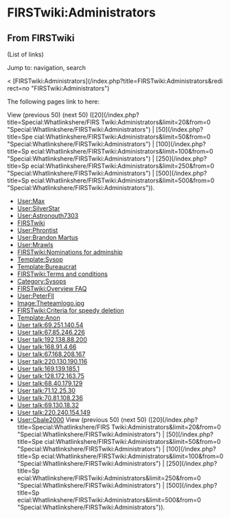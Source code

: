 # FIRSTwiki:Administrators

## From FIRSTwiki

(List of links)

Jump to: navigation, search

< [FIRSTwiki:Administrators](/index.php?title=FIRSTwiki:Administrators&redi
rect=no "FIRSTwiki:Administrators")

The following pages link to here:

View (previous 50) (next 50) ([20](/index.php?title=Special:Whatlinkshere/FIRS
Twiki:Administrators&limit=20&from=0 "Special:Whatlinkshere/FIRSTwiki:Administrators") | [50](/index.php?title=Spe
cial:Whatlinkshere/FIRSTwiki:Administrators&limit=50&from=0 "Special:Whatlinkshere/FIRSTwiki:Administrators") | [100](/index.php?title=Sp
ecial:Whatlinkshere/FIRSTwiki:Administrators&limit=100&from=0 "Special:Whatlinkshere/FIRSTwiki:Administrators") | [250](/index.php?title=Sp
ecial:Whatlinkshere/FIRSTwiki:Administrators&limit=250&from=0 "Special:Whatlinkshere/FIRSTwiki:Administrators") | [500](/index.php?title=Sp
ecial:Whatlinkshere/FIRSTwiki:Administrators&limit=500&from=0 "Special:Whatlinkshere/FIRSTwiki:Administrators")).

- [User:Max](User:Max "User:Max")
- [User:SilverStar](User:SilverStar "User:SilverStar")
- [User:Astronouth7303](User:Astronouth7303 "User:Astronouth7303")
- [FIRSTwiki](FIRSTwiki "FIRSTwiki")
- [User:Phrontist](User:Phrontist "User:Phrontist")
- [User:Brandon Martus](User:Brandon_Martus "User:Brandon Martus")
- [User:Mrawls](User:Mrawls "User:Mrawls")
- [FIRSTwiki:Nominations for adminship](FIRSTwiki:Nominations_for_adminship "FIRSTwiki:Nominations for adminship")
- [Template:Sysop](Template:Sysop "Template:Sysop")
- [Template:Bureaucrat](Template:Bureaucrat "Template:Bureaucrat")
- [FIRSTwiki:Terms and conditions](FIRSTwiki:Terms_and_conditions "FIRSTwiki:Terms and conditions")
- [Category:Sysops](Category:Sysops "Category:Sysops")
- [FIRSTwiki:Overview FAQ](FIRSTwiki:Overview_FAQ "FIRSTwiki:Overview FAQ")
- [User:PeterFll](User:PeterFll "User:PeterFll")
- [Image:Theteamlogo.jpg](Image:Theteamlogo.jpg "Image:Theteamlogo.jpg")
- [FIRSTwiki:Criteria for speedy deletion](FIRSTwiki:Criteria_for_speedy_deletion "FIRSTwiki:Criteria for speedy deletion")
- [Template:Anon](Template:Anon "Template:Anon")
- [User talk:69.251.140.54](User_talk:69.251.140.54 "User talk:69.251.140.54")
- [User talk:67.85.246.226](User_talk:67.85.246.226 "User talk:67.85.246.226")
- [User talk:192.138.88.200](User_talk:192.138.88.200 "User talk:192.138.88.200")
- [User talk:168.91.4.66](User_talk:168.91.4.66 "User talk:168.91.4.66")
- [User talk:67.168.208.167](User_talk:67.168.208.167 "User talk:67.168.208.167")
- [User talk:220.130.190.116](User_talk:220.130.190.116 "User talk:220.130.190.116")
- [User talk:169.139.185.1](User_talk:169.139.185.1 "User talk:169.139.185.1")
- [User talk:128.172.163.75](User_talk:128.172.163.75 "User talk:128.172.163.75")
- [User talk:68.40.179.129](User_talk:68.40.179.129 "User talk:68.40.179.129")
- [User talk:71.12.25.30](User_talk:71.12.25.30 "User talk:71.12.25.30")
- [User talk:70.81.108.236](User_talk:70.81.108.236 "User talk:70.81.108.236")
- [User talk:69.130.18.32](User_talk:69.130.18.32 "User talk:69.130.18.32")
- [User talk:220.240.154.149](User_talk:220.240.154.149 "User talk:220.240.154.149")
- [User:Cbale2000](User:Cbale2000 "User:Cbale2000") View (previous 50) (next 50) ([20](/index.php?title=Special:Whatlinkshere/FIRS
  Twiki:Administrators&limit=20&from=0 "Special:Whatlinkshere/FIRSTwiki:Administrators") | [50](/index.php?title=Spe
  cial:Whatlinkshere/FIRSTwiki:Administrators&limit=50&from=0 "Special:Whatlinkshere/FIRSTwiki:Administrators") | [100](/index.php?title=Sp
  ecial:Whatlinkshere/FIRSTwiki:Administrators&limit=100&from=0 "Special:Whatlinkshere/FIRSTwiki:Administrators") | [250](/index.php?title=Sp
  ecial:Whatlinkshere/FIRSTwiki:Administrators&limit=250&from=0 "Special:Whatlinkshere/FIRSTwiki:Administrators") | [500](/index.php?title=Sp
  ecial:Whatlinkshere/FIRSTwiki:Administrators&limit=500&from=0 "Special:Whatlinkshere/FIRSTwiki:Administrators")).

